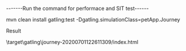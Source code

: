 -------Run the command for performace and SIT test------

mvn clean install gatling:test -Dgatling.simulationClass=petApp.Journey

Result

\target\gatling\journey-20200701122611309/index.html
